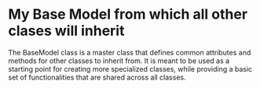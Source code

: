 # My Base Model from which all other clases will inherit 

The BaseModel class is a master class that defines common attributes and methods for other classes to inherit from. It is meant to be used as a starting point for creating more specialized classes, while providing a basic set of functionalities that are shared across all classes.
